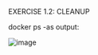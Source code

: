 EXERCISE 1.2: CLEANUP

docker ps -as output:

![image](https://github.com/LukasJonikas/DevOps-with-Docker/assets/132380151/e0923ac0-bac9-4f7e-bcd1-d9e82ef056ff)
